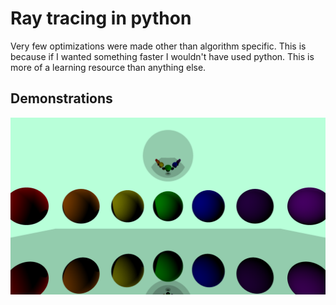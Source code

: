 # Ray tracing in python

Very few optimizations were made other than algorithm specific. This is because if I wanted something faster I wouldn't have used python. This is more of a learning resource than anything else.

## Demonstrations

![rainbow](examples/rainbow/image.png)

